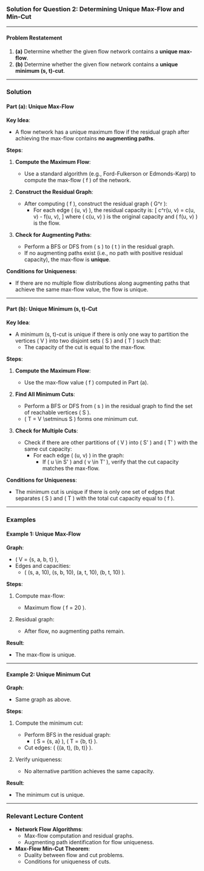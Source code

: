 ### Solution for Question 2: Determining Unique Max-Flow and Min-Cut

---

#### **Problem Restatement**
1. **(a)** Determine whether the given flow network contains a **unique max-flow**.
2. **(b)** Determine whether the given flow network contains a **unique minimum (s, t)-cut**.

---

### **Solution**

#### **Part (a): Unique Max-Flow**

**Key Idea**:
- A flow network has a unique maximum flow if the residual graph after achieving the max-flow contains **no augmenting paths**.

**Steps**:
1. **Compute the Maximum Flow**:
   - Use a standard algorithm (e.g., Ford-Fulkerson or Edmonds-Karp) to compute the max-flow \( f \) of the network.

2. **Construct the Residual Graph**:
   - After computing \( f \), construct the residual graph \( G^r \):
     - For each edge \( (u, v) \), the residual capacity is:
       \[
       c^r(u, v) = c(u, v) - f(u, v),
       \]
       where \( c(u, v) \) is the original capacity and \( f(u, v) \) is the flow.

3. **Check for Augmenting Paths**:
   - Perform a BFS or DFS from \( s \) to \( t \) in the residual graph.
   - If no augmenting paths exist (i.e., no path with positive residual capacity), the max-flow is **unique**.

**Conditions for Uniqueness**:
- If there are no multiple flow distributions along augmenting paths that achieve the same max-flow value, the flow is unique.

---

#### **Part (b): Unique Minimum (s, t)-Cut**

**Key Idea**:
- A minimum (s, t)-cut is unique if there is only one way to partition the vertices \( V \) into two disjoint sets \( S \) and \( T \) such that:
  - The capacity of the cut is equal to the max-flow.

**Steps**:
1. **Compute the Maximum Flow**:
   - Use the max-flow value \( f \) computed in Part (a).

2. **Find All Minimum Cuts**:
   - Perform a BFS or DFS from \( s \) in the residual graph to find the set of reachable vertices \( S \).
   - \( T = V \setminus S \) forms one minimum cut.

3. **Check for Multiple Cuts**:
   - Check if there are other partitions of \( V \) into \( S' \) and \( T' \) with the same cut capacity:
     - For each edge \( (u, v) \) in the graph:
       - If \( u \in S' \) and \( v \in T' \), verify that the cut capacity matches the max-flow.

**Conditions for Uniqueness**:
- The minimum cut is unique if there is only one set of edges that separates \( S \) and \( T \) with the total cut capacity equal to \( f \).

---

### **Examples**

#### **Example 1: Unique Max-Flow**

**Graph**:
- \( V = \{s, a, b, t\} \),
- Edges and capacities:
  - \( (s, a, 10), (s, b, 10), (a, t, 10), (b, t, 10) \).

**Steps**:
1. Compute max-flow:
   - Maximum flow \( f = 20 \).

2. Residual graph:
   - After flow, no augmenting paths remain.

**Result**:
- The max-flow is unique.

---

#### **Example 2: Unique Minimum Cut**

**Graph**:
- Same graph as above.

**Steps**:
1. Compute the minimum cut:
   - Perform BFS in the residual graph:
     - \( S = \{s, a\} \), \( T = \{b, t\} \).
   - Cut edges: \( \{(a, t), (b, t)\} \).

2. Verify uniqueness:
   - No alternative partition achieves the same capacity.

**Result**:
- The minimum cut is unique.

---

### **Relevant Lecture Content**
- **Network Flow Algorithms**:
  - Max-flow computation and residual graphs.
  - Augmenting path identification for flow uniqueness.
- **Max-Flow Min-Cut Theorem**:
  - Duality between flow and cut problems.
  - Conditions for uniqueness of cuts.
